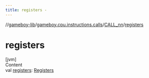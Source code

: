 ```yaml
---
title: registers -
---
```

//[gameboy-lib](../../index.md)/[gameboy.cpu.instructions.calls](../index.md)/[CALL_nn](index.md)/[registers](registers.md)



# registers  
[jvm]  
Content  
val [registers](registers.md): [Registers](../../gameboy.cpu/-registers/index.md)  



